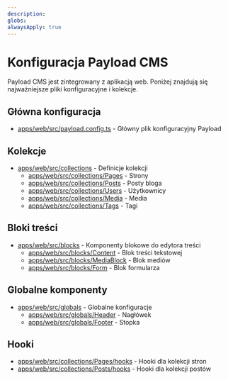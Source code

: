 ```yaml
---
description: 
globs: 
alwaysApply: true
---
```

# Konfiguracja Payload CMS

Payload CMS jest zintegrowany z aplikacją web. Poniżej znajdują się najważniejsze pliki konfiguracyjne i kolekcje.

## Główna konfiguracja

- [apps/web/src/payload.config.ts](mdc:apps/web/src/payload.config.ts) - Główny plik konfiguracyjny Payload

## Kolekcje

- [apps/web/src/collections](mdc:apps/web/src/collections) - Definicje kolekcji
  - [apps/web/src/collections/Pages](mdc:apps/web/src/collections/Pages) - Strony
  - [apps/web/src/collections/Posts](mdc:apps/web/src/collections/Posts) - Posty bloga
  - [apps/web/src/collections/Users](mdc:apps/web/src/collections/Users) - Użytkownicy
  - [apps/web/src/collections/Media](mdc:apps/web/src/collections/Media) - Media
  - [apps/web/src/collections/Tags](mdc:apps/web/src/collections/Tags) - Tagi

## Bloki treści

- [apps/web/src/blocks](mdc:apps/web/src/blocks) - Komponenty blokowe do edytora treści
  - [apps/web/src/blocks/Content](mdc:apps/web/src/blocks/Content) - Blok treści tekstowej
  - [apps/web/src/blocks/MediaBlock](mdc:apps/web/src/blocks/MediaBlock) - Blok mediów
  - [apps/web/src/blocks/Form](mdc:apps/web/src/blocks/Form) - Blok formularza

## Globalne komponenty

- [apps/web/src/globals](mdc:apps/web/src/globals) - Globalne konfiguracje
  - [apps/web/src/globals/Header](mdc:apps/web/src/globals/Header) - Nagłówek
  - [apps/web/src/globals/Footer](mdc:apps/web/src/globals/Footer) - Stopka

## Hooki

- [apps/web/src/collections/Pages/hooks](mdc:apps/web/src/collections/Pages/hooks) - Hooki dla kolekcji stron
- [apps/web/src/collections/Posts/hooks](mdc:apps/web/src/collections/Posts/hooks) - Hooki dla kolekcji postów
